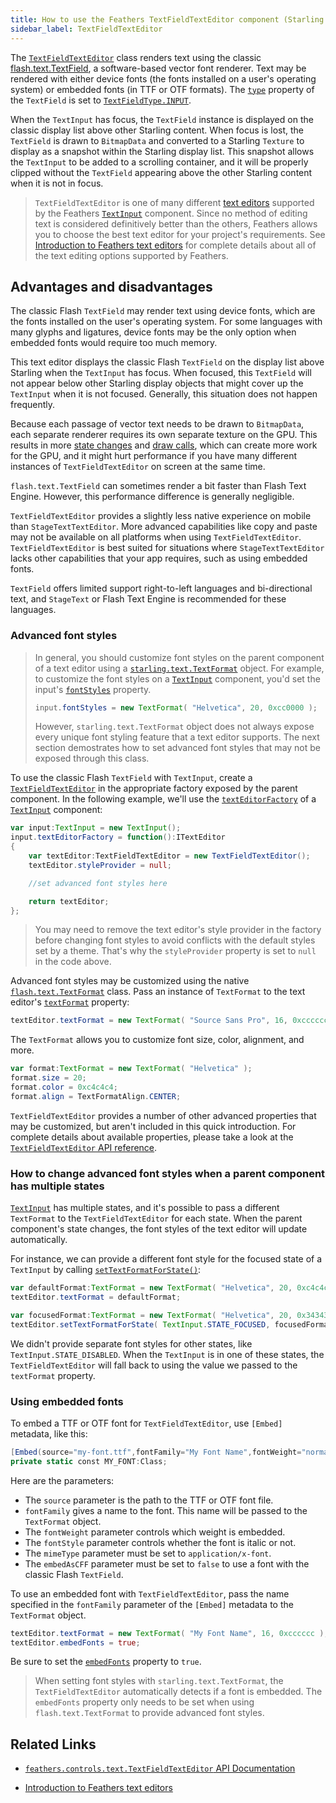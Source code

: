 ```yaml
---
title: How to use the Feathers TextFieldTextEditor component (Starling version)
sidebar_label: TextFieldTextEditor
---
```


The [`TextFieldTextEditor`](/api-reference/feathers/controls/text/TextFieldTextEditor.html) class renders text using the classic [flash.text.TextField](http://help.adobe.com/en_US/FlashPlatform/reference/actionscript/3/flash/text/TextField.html), a software-based vector font renderer. Text may be rendered with either device fonts (the fonts installed on a user's operating system) or embedded fonts (in TTF or OTF formats). The [`type`](http://help.adobe.com/en_US/FlashPlatform/reference/actionscript/3/flash/text/TextField.html#type) property of the `TextField` is set to [`TextFieldType.INPUT`](http://help.adobe.com/en_US/FlashPlatform/reference/actionscript/3/flash/text/TextFieldType.html#INPUT).

When the `TextInput` has focus, the `TextField` instance is displayed on the classic display list above other Starling content. When focus is lost, the `TextField` is drawn to `BitmapData` and converted to a Starling `Texture` to display as a snapshot within the Starling display list. This snapshot allows the `TextInput` to be added to a scrolling container, and it will be properly clipped without the `TextField` appearing above the other Starling content when it is not in focus.

> `TextFieldTextEditor` is one of many different [text editors](./text-editors.md) supported by the Feathers [`TextInput`](./text-input.md) component. Since no method of editing text is considered definitively better than the others, Feathers allows you to choose the best text editor for your project's requirements. See [Introduction to Feathers text editors](./text-editors.md) for complete details about all of the text editing options supported by Feathers.

## Advantages and disadvantages

The classic Flash `TextField` may render text using device fonts, which are the fonts installed on the user's operating system. For some languages with many glyphs and ligatures, device fonts may be the only option when embedded fonts would require too much memory.

This text editor displays the classic Flash `TextField` on the display list above Starling when the `TextInput` has focus. When focused, this `TextField` will not appear below other Starling display objects that might cover up the `TextInput` when it is not focused. Generally, this situation does not happen frequently.

Because each passage of vector text needs to be drawn to `BitmapData`, each separate renderer requires its own separate texture on the GPU. This results in more [state changes](http://wiki.starling-framework.org/manual/performance_optimization#minimize_state_changes) and [draw calls](./faq/draw-calls.md), which can create more work for the GPU, and it might hurt performance if you have many different instances of `TextFieldTextEditor` on screen at the same time.

`flash.text.TextField` can sometimes render a bit faster than Flash Text Engine. However, this performance difference is generally negligible.

`TextFieldTextEditor` provides a slightly less native experience on mobile than `StageTextTextEditor`. More advanced capabilities like copy and paste may not be available on all platforms when using `TextFieldTextEditor`. `TextFieldTextEditor` is best suited for situations where `StageTextTextEditor` lacks other capabilities that your app requires, such as using embedded fonts.

`TextField` offers limited support right-to-left languages and bi-directional text, and `StageText` or Flash Text Engine is recommended for these languages.

### Advanced font styles

> In general, you should customize font styles on the parent component of a text editor using a [`starling.text.TextFormat`](http://doc.starling-framework.org/current/starling/text/TextFormat.html) object. For example, to customize the font styles on a [`TextInput`](./text-input.md) component, you'd set the input's [`fontStyles`](/api-reference/feathers/controls/TextInput.html#fontStyles) property.
>
> ```actionscript
> input.fontStyles = new TextFormat( "Helvetica", 20, 0xcc0000 );
> ```
>
> However, `starling.text.TextFormat` object does not always expose every unique font styling feature that a text editor supports. The next section demostrates how to set advanced font styles that may not be exposed through this class.

To use the classic Flash `TextField` with `TextInput`, create a [`TextFieldTextEditor`](/api-reference/feathers/controls/text/TextFieldTextEditor.html) in the appropriate factory exposed by the parent component. In the following example, we'll use the [`textEditorFactory`](/api-reference/feathers/controls/TextInput.html#textEditorFactory) of a [`TextInput`](./text-input.md) component:

```actionscript
var input:TextInput = new TextInput();
input.textEditorFactory = function():ITextEditor
{
	var textEditor:TextFieldTextEditor = new TextFieldTextEditor();
	textEditor.styleProvider = null;

	//set advanced font styles here

	return textEditor;
};
```

> You may need to remove the text editor's style provider in the factory before changing font styles to avoid conflicts with the default styles set by a theme. That's why the `styleProvider` property is set to `null` in the code above.

Advanced font styles may be customized using the native [`flash.text.TextFormat`](http://help.adobe.com/en_US/FlashPlatform/reference/actionscript/3/flash/text/TextFormat.html) class. Pass an instance of `TextFormat` to the text editor's [`textFormat`](/api-reference/feathers/controls/text/TextFieldTextEditor.html#textFormat) property:

```actionscript
textEditor.textFormat = new TextFormat( "Source Sans Pro", 16, 0xcccccc );
```

The `TextFormat` allows you to customize font size, color, alignment, and more.

```actionscript
var format:TextFormat = new TextFormat( "Helvetica" );
format.size = 20;
format.color = 0xc4c4c4;
format.align = TextFormatAlign.CENTER;
```

`TextFieldTextEditor` provides a number of other advanced properties that may be customized, but aren't included in this quick introduction. For complete details about available properties, please take a look at the [`TextFieldTextEditor` API reference](/api-reference/feathers/controls/text/TextFieldTextEditor.html).

### How to change advanced font styles when a parent component has multiple states

[`TextInput`](./text-input.md) has multiple states, and it's possible to pass a different `TextFormat` to the `TextFieldTextEditor` for each state. When the parent component's state changes, the font styles of the text editor will update automatically.

For instance, we can provide a different font style for the focused state of a `TextInput` by calling [`setTextFormatForState()`](</api-reference/feathers/controls/text/TextFieldTextEditor.html#setTextFormatForState()>):

```actionscript
var defaultFormat:TextFormat = new TextFormat( "Helvetica", 20, 0xc4c4c4 );
textEditor.textFormat = defaultFormat;

var focusedFormat:TextFormat = new TextFormat( "Helvetica", 20, 0x343434 );
textEditor.setTextFormatForState( TextInput.STATE_FOCUSED, focusedFormat );
```

We didn't provide separate font styles for other states, like `TextInput.STATE_DISABLED`. When the `TextInput` is in one of these states, the `TextFieldTextEditor` will fall back to using the value we passed to the `textFormat` property.

### Using embedded fonts

To embed a TTF or OTF font for `TextFieldTextEditor`, use `[Embed]` metadata, like this:

```actionscript
[Embed(source="my-font.ttf",fontFamily="My Font Name",fontWeight="normal",fontStyle="normal",mimeType="application/x-font",embedAsCFF="false")]
private static const MY_FONT:Class;
```

Here are the parameters:

- The `source` parameter is the path to the TTF or OTF font file.
- `fontFamily` gives a name to the font. This name will be passed to the `TextFormat` object.
- The `fontWeight` parameter controls which weight is embedded.
- The `fontStyle` parameter controls whether the font is italic or not.
- The `mimeType` parameter must be set to `application/x-font`.
- The `embedAsCFF` parameter must be set to `false` to use a font with the classic Flash `TextField`.

To use an embedded font with `TextFieldTextEditor`, pass the name specified in the `fontFamily` parameter of the `[Embed]` metadata to the `TextFormat` object.

```actionscript
textEditor.textFormat = new TextFormat( "My Font Name", 16, 0xcccccc );
textEditor.embedFonts = true;
```

Be sure to set the [`embedFonts`](/api-reference/feathers/controls/text/TextFieldTextEditor.html#embedFonts) property to `true`.

> When setting font styles with `starling.text.TextFormat`, the `TextFieldTextEditor` automatically detects if a font is embedded. The `embedFonts` property only needs to be set when using `flash.text.TextFormat` to provide advanced font styles.

## Related Links

- [`feathers.controls.text.TextFieldTextEditor` API Documentation](/api-reference/feathers/controls/text/TextFieldTextEditor.html)

- [Introduction to Feathers text editors](./text-editors.md)
